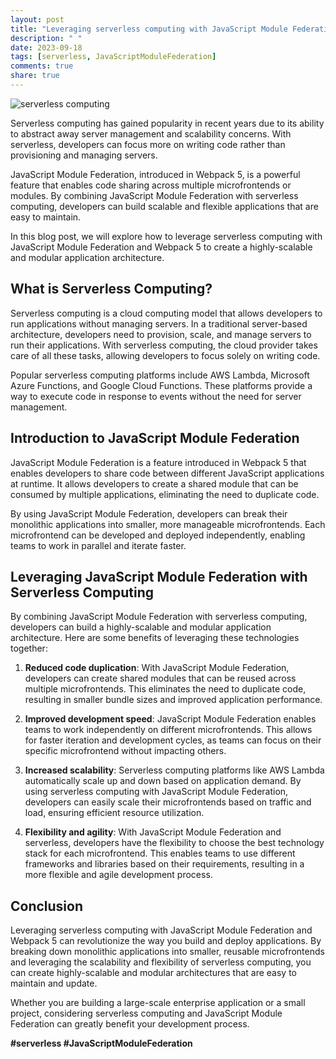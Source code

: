 ```yaml
---
layout: post
title: "Leveraging serverless computing with JavaScript Module Federation and Webpack 5"
description: " "
date: 2023-09-18
tags: [serverless, JavaScriptModuleFederation]
comments: true
share: true
---
```


![serverless computing](https://example.com/serverless-computing-image.jpg)

Serverless computing has gained popularity in recent years due to its ability to abstract away server management and scalability concerns. With serverless, developers can focus more on writing code rather than provisioning and managing servers.

JavaScript Module Federation, introduced in Webpack 5, is a powerful feature that enables code sharing across multiple microfrontends or modules. By combining JavaScript Module Federation with serverless computing, developers can build scalable and flexible applications that are easy to maintain.

In this blog post, we will explore how to leverage serverless computing with JavaScript Module Federation and Webpack 5 to create a highly-scalable and modular application architecture.

## What is Serverless Computing?

Serverless computing is a cloud computing model that allows developers to run applications without managing servers. In a traditional server-based architecture, developers need to provision, scale, and manage servers to run their applications. With serverless computing, the cloud provider takes care of all these tasks, allowing developers to focus solely on writing code.

Popular serverless computing platforms include AWS Lambda, Microsoft Azure Functions, and Google Cloud Functions. These platforms provide a way to execute code in response to events without the need for server management.

## Introduction to JavaScript Module Federation

JavaScript Module Federation is a feature introduced in Webpack 5 that enables developers to share code between different JavaScript applications at runtime. It allows developers to create a shared module that can be consumed by multiple applications, eliminating the need to duplicate code.

By using JavaScript Module Federation, developers can break their monolithic applications into smaller, more manageable microfrontends. Each microfrontend can be developed and deployed independently, enabling teams to work in parallel and iterate faster.

## Leveraging JavaScript Module Federation with Serverless Computing

By combining JavaScript Module Federation with serverless computing, developers can build a highly-scalable and modular application architecture. Here are some benefits of leveraging these technologies together:

1. **Reduced code duplication**: With JavaScript Module Federation, developers can create shared modules that can be reused across multiple microfrontends. This eliminates the need to duplicate code, resulting in smaller bundle sizes and improved application performance.

2. **Improved development speed**: JavaScript Module Federation enables teams to work independently on different microfrontends. This allows for faster iteration and development cycles, as teams can focus on their specific microfrontend without impacting others.

3. **Increased scalability**: Serverless computing platforms like AWS Lambda automatically scale up and down based on application demand. By using serverless computing with JavaScript Module Federation, developers can easily scale their microfrontends based on traffic and load, ensuring efficient resource utilization.

4. **Flexibility and agility**: With JavaScript Module Federation and serverless, developers have the flexibility to choose the best technology stack for each microfrontend. This enables teams to use different frameworks and libraries based on their requirements, resulting in a more flexible and agile development process.

## Conclusion

Leveraging serverless computing with JavaScript Module Federation and Webpack 5 can revolutionize the way you build and deploy applications. By breaking down monolithic applications into smaller, reusable microfrontends and leveraging the scalability and flexibility of serverless computing, you can create highly-scalable and modular architectures that are easy to maintain and update.

Whether you are building a large-scale enterprise application or a small project, considering serverless computing and JavaScript Module Federation can greatly benefit your development process.

**#serverless #JavaScriptModuleFederation**